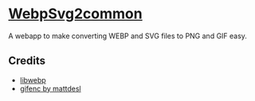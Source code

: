 # [WebpSvg2common](https://thysbelon.github.io/WebpSvg2common/)

A webapp to make converting WEBP and SVG files to PNG and GIF easy.

## Credits

- [libwebp](https://github.com/webmproject/libwebp)
- [gifenc by mattdesl](https://github.com/mattdesl/gifenc)